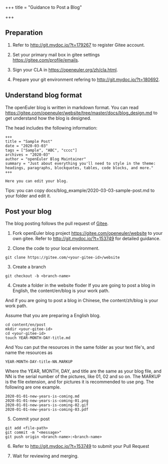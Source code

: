 +++
title = "Guidance to Post a Blog"

+++


## Preparation

1. Refer to <http://git.mydoc.io/?t=179267> to register Gitee account.

2. Set your primary mail box in gitee settings <https://gitee.com/profile/emails>.

3. Sign your CLA in <https://openeuler.org/zh/cla.html>.

4. Prepare your git environment refering to <http://git.mydoc.io/?t=180692>.

## Understand blog format

The openEuler blog is written in markdown format.
You can read <https://gitee.com/openeuler/website/tree/master/docs/blog_design.md> to get understand how the blog is designed.

The head includes the following information:
```
+++
title = "Sample Post"
date = "2020-03-03"
tags = ["Sample", "ABC", "cccc"]
archives = "2020-03"
author = "openEuler Blog Maintainer"
summary = "Just about everything you'll need to style in the theme: headings, paragraphs, blockquotes, tables, code blocks, and more."
+++

Here you can edit your blog. 
```

Tips: you can copy docs/blog_example/2020-03-03-sample-post.md to your folder and edit it.

## Post your blog

The blog posting follows the pull request of [Gitee](gitee.com).

1. Fork openEuler blog project <https://gitee.com/openeuler/website> to your own gitee. Refer to <http://git.mydoc.io/?t=153749> for detailed guidance.

2. Clone the code to your local environment.

```
git clone https://gitee.com/<your-gitee-id>/website
```

3. Create a branch

```
git checkout -b <branch-name>
```

4. Create a folder in the website floder
If you are going to post a blog in English, the content/en/blog is your work path. 

And if you are going to post a blog in Chinese, the content/zh/blog is your work path. 

Assume that you are preparing a English blog.

```
cd content/en/post
mkdir <your-gitee-id>
cd <your-gitee-id>
touch YEAR-MONTH-DAY-title.md
```

And You can put the resources in the same folder as your text file's, and name the resources as 
```
YEAR-MONTH-DAY-title-NN.MARKUP
```
Where the YEAR, MONTH, DAY, and title are the same as your blog file, and NN is the serial number of the pictures, like 01, 02 and so on. The MARKUP is the file extension, and for pictures it is recommended to use png.
The following are one example.
```
2020-01-01-new-years-is-coming.md
2020-01-01-new-years-is-coming-01.png
2020-01-01-new-years-is-coming-02.gif
2020-01-01-new-years-is-coming-03.pdf
```

5. Commit your post

```
git add <file-path>
git commit -m "<message>"
git push origin <branch-name>:<branch-name>
```

6. Refer to <http://git.mydoc.io/?t=153749> to submit your Pull Request

7. Wait for reviewing and merging.
